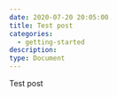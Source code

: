 ```yaml
---
date: 2020-07-20 20:05:00
title: Test post
categories:
  - getting-started
description:
type: Document
---
```


Test post